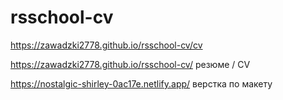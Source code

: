 # rsschool-cv  

https://zawadzki2778.github.io/rsschool-cv/cv     

https://zawadzki2778.github.io/rsschool-cv/  резюме / CV 

https://nostalgic-shirley-0ac17e.netlify.app/  верстка по макету
